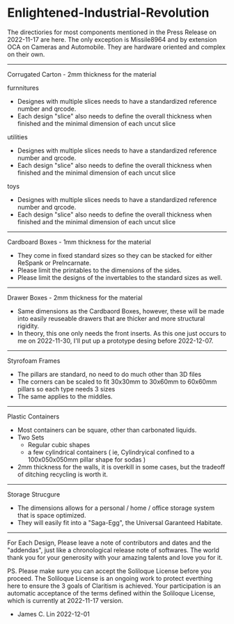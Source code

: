 # Enlightened-Industrial-Revolution

The directiories for most components mentioned in the Press Release on 2022-11-17 are here. The only exception is Missile8964 and by extension OCA on Cameras and Automobile. They are hardware oriented and complex on their own.

---

Corrugated Carton - 2mm thickness for the material
  
  furnnitures
  - Designes with multiple slices needs to have a standardized reference number and qrcode.
  - Each design "slice" also needs to define the overall thickness when finished and the minimal dimension of each uncut slice
  
  utilities
  - Designes with multiple slices needs to have a standardized reference number and qrcode.
  - Each design "slice" also needs to define the overall thickness when finished and the minimal dimension of each uncut slice
  
  toys
  - Designes with multiple slices needs to have a standardized reference number and qrcode.
  - Each design "slice" also needs to define the overall thickness when finished and the minimal dimension of each uncut slice

---

Cardboard Boxes - 1mm thickness for the material
  - They come in fixed standard sizes so they can be stacked for either ReSpank or PreIncarnate.
  - Please limit the printables to the dimensions of the sides.
  - Please limit the designs of the invertables to the standard sizes as well.
  
---
  
Drawer Boxes - 2mm thickness for the material
  - Same dimensions as the Cardbaord Boxes, however, these will be made into easily reuseable drawers that are thicker and more structural rigidity.
  - In theory, this one only needs the front inserts. As this one just occurs to me on 2022-11-30, I'll put up a prototype desing before 2022-12-07.
  
---
  
Styrofoam Frames
  - The pillars are standard, no need to do much other than 3D files
  - The corners can be scaled to fit 30x30mm to 30x60mm to 60x60mm pillars so each type needs 3 sizes
  - The same applies to the middles.
  
---

Plastic Containers
  - Most containers can be square, other than carbonated liquids.
  - Two Sets
    - Regular cubic shapes
    - a few cylindrical containers ( ie, Cylindryical confined to a 100x050x050mm pillar shape for sodas )
  - 2mm thickness for the walls, it is overkill in some cases, but the tradeoff of ditching recycling is worth it.
  
---

Storage Strucgure
  - The dimensions allows for a personal / home / office storage system that is space optimized.
  - They will easily fit into a "Saga-Egg", the Universal Garanteed Habitate.
  
---

For Each Design, Please leave a note of contributors and dates and the "addendas", just like a chronological release note of softwares.
The world thank you for your generosity with your amazing talents and love you for it.

PS. Please make sure you can accept the Soliloque License before you proceed. The Soliloque License is an ongoing work to protect everthing here to ensure the 3 goals of Claritism is achieved. Your participation is an automatic acceptance of the terms defined within the Soliloque License, which is currently at 2022-11-17 version.

- James C. Lin 2022-12-01
  
